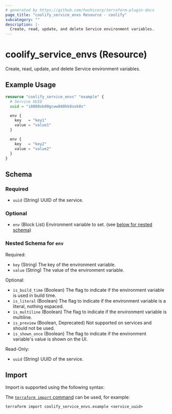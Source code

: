 ```yaml
---
# generated by https://github.com/hashicorp/terraform-plugin-docs
page_title: "coolify_service_envs Resource - coolify"
subcategory: ""
description: |-
  Create, read, update, and delete Service environment variables.
---
```


# coolify_service_envs (Resource)

Create, read, update, and delete Service environment variables.

## Example Usage

```terraform
resource "coolify_service_envs" "example" {
  # Service UUID
  uuid = "i0800ok00gcww840kk8sok0s"

  env {
    key   = "key1"
    value = "value1"
  }

  env {
    key   = "key2"
    value = "value2"
  }
}
```

<!-- schema generated by tfplugindocs -->
## Schema

### Required

- `uuid` (String) UUID of the service.

### Optional

- `env` (Block List) Environment variable to set. (see [below for nested schema](#nestedblock--env))

<a id="nestedblock--env"></a>
### Nested Schema for `env`

Required:

- `key` (String) The key of the environment variable.
- `value` (String) The value of the environment variable.

Optional:

- `is_build_time` (Boolean) The flag to indicate if the environment variable is used in build time.
- `is_literal` (Boolean) The flag to indicate if the environment variable is a literal, nothing espaced.
- `is_multiline` (Boolean) The flag to indicate if the environment variable is multiline.
- `is_preview` (Boolean, Deprecated) Not supported on services and should not be used.
- `is_shown_once` (Boolean) The flag to indicate if the environment variable's value is shown on the UI.

Read-Only:

- `uuid` (String) UUID of the service.

## Import

Import is supported using the following syntax:

The [`terraform import` command](https://developer.hashicorp.com/terraform/cli/commands/import) can be used, for example:

```shell
terraform import coolify_service_envs.example <service_uuid>
```
